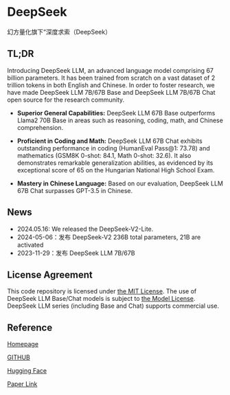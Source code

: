 # DeepSeek
幻方量化旗下“深度求索（DeepSeek）

##  TL;DR
Introducing DeepSeek LLM, an advanced language model comprising 67 billion parameters. It has been trained from scratch on a vast dataset of 2 trillion tokens in both English and Chinese. In order to foster research, we have made DeepSeek LLM 7B/67B Base and DeepSeek LLM 7B/67B Chat open source for the research community.

 - **Superior General Capabilities:** DeepSeek LLM 67B Base outperforms Llama2 70B Base in areas such as reasoning, coding, math, and Chinese comprehension.

 - **Proficient in Coding and Math:** DeepSeek LLM 67B Chat exhibits outstanding performance in coding (HumanEval Pass@1: 73.78) and mathematics (GSM8K 0-shot: 84.1, Math 0-shot: 32.6). It also demonstrates remarkable generalization abilities, as evidenced by its exceptional score of 65 on the Hungarian National High School Exam.

 - **Mastery in Chinese Language:** Based on our evaluation, DeepSeek LLM 67B Chat surpasses GPT-3.5 in Chinese.


## News
- 2024.05.16: We released the DeepSeek-V2-Lite.
- 2024-05-06：发布 DeepSeek-V2 236B total parameters, 21B are activated
- 2023-11-29：发布 DeepSeek LLM 7B/67B


## License Agreement

This code repository is licensed under [the MIT License](https://github.com/deepseek-ai/DeepSeek-LLM/blob/HEAD/LICENSE-CODE). The use of DeepSeek LLM Base/Chat models is subject to [the Model License](https://github.com/deepseek-ai/DeepSeek-LLM/blob/HEAD/LICENSE-MODEL). DeepSeek LLM series (including Base and Chat) supports commercial use.

## Reference
[Homepage](https://www.deepseek.com/)

[GITHUB](https://github.com/deepseek-ai/DeepSeek-LLM)

[Hugging Face](https://huggingface.co/deepseek-ai)

[Paper Link](https://arxiv.org/abs/2401.02954)


